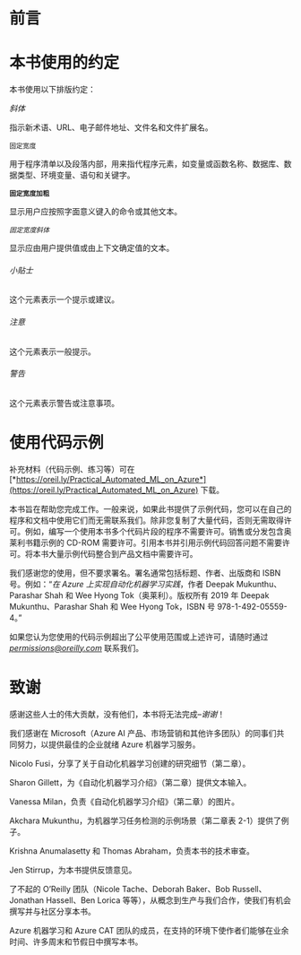 # 前言

# 本书使用的约定

本书使用以下排版约定：

*斜体*

指示新术语、URL、电子邮件地址、文件名和文件扩展名。

`固定宽度`

用于程序清单以及段落内部，用来指代程序元素，如变量或函数名称、数据库、数据类型、环境变量、语句和关键字。

**`固定宽度加粗`**

显示用户应按照字面意义键入的命令或其他文本。

*`固定宽度斜体`*

显示应由用户提供值或由上下文确定值的文本。

###### 小贴士

这个元素表示一个提示或建议。

###### 注意

这个元素表示一般提示。

###### 警告

这个元素表示警告或注意事项。

# 使用代码示例

补充材料（代码示例、练习等）可在 [*https://oreil.ly/Practical_Automated_ML_on_Azure*](https://oreil.ly/Practical_Automated_ML_on_Azure) 下载。

本书旨在帮助您完成工作。一般来说，如果此书提供了示例代码，您可以在自己的程序和文档中使用它们而无需联系我们。除非您复制了大量代码，否则无需取得许可。例如，编写一个使用本书多个代码片段的程序不需要许可。销售或分发包含奥莱利书籍示例的 CD-ROM 需要许可。引用本书并引用示例代码回答问题不需要许可。将本书大量示例代码整合到产品文档中需要许可。

我们感谢您的使用，但不要求署名。署名通常包括标题、作者、出版商和 ISBN 号。例如：“*在 Azure 上实现自动化机器学习实践*，作者 Deepak Mukunthu、Parashar Shah 和 Wee Hyong Tok（奥莱利）。版权所有 2019 年 Deepak Mukunthu、Parashar Shah 和 Wee Hyong Tok，ISBN 号 978-1-492-05559-4。”

如果您认为您使用的代码示例超出了公平使用范围或上述许可，请随时通过 *permissions@oreilly.com* 联系我们。


# 致谢

感谢这些人士的伟大贡献，没有他们，本书将无法完成–*谢谢*！

我们感谢在 Microsoft（Azure AI 产品、市场营销和其他许多团队）的同事们共同努力，以提供最佳的企业就绪 Azure 机器学习服务。

Nicolo Fusi，分享了关于自动化机器学习创建的研究细节（第二章）。

Sharon Gillett，为《自动化机器学习介绍》（第二章）提供文本输入。

Vanessa Milan，负责《自动化机器学习介绍》（第二章）的图片。

Akchara Mukunthu，为机器学习任务检测的示例场景（第二章表 2-1）提供了例子。

Krishna Anumalasetty 和 Thomas Abraham，负责本书的技术审查。

Jen Stirrup，为本书提供反馈意见。

了不起的 O’Reilly 团队（Nicole Tache、Deborah Baker、Bob Russell、Jonathan Hassell、Ben Lorica 等等），从概念到生产与我们合作，使我们有机会撰写并与社区分享本书。

Azure 机器学习和 Azure CAT 团队的成员，在支持的环境下使作者们能够在业余时间、许多周末和节假日中撰写本书。

